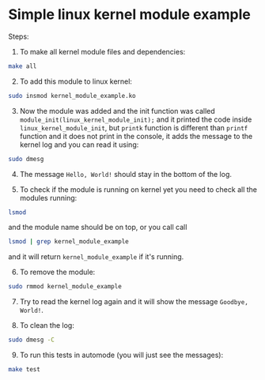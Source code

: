 # Simple linux kernel module example

Steps:
1. To make all kernel module files and dependencies:

```bash
make all
```

2. To add this module to linux kernel:

```bash
sudo insmod kernel_module_example.ko
```

3. Now the module was added and the init function was called `module_init(linux_kernel_module_init);` and it printed the code inside `linux_kernel_module_init`, but `printk` function is different than `printf` function and it does not print in the console, it adds the message to the kernel log and you can read it using:

```bash
sudo dmesg
```

4. The message `Hello, World!` should stay in the bottom of the log.

5. To check if the module is running on kernel yet you need to check all the modules running:

```bash
lsmod
```

and the module name should be on top, or you call call

```bash
lsmod | grep kernel_module_example
```

and it will return `kernel_module_example` if it's running.

6. To remove the module:

```bash
sudo rmmod kernel_module_example
```

7. Try to read the kernel log again and it will show the message `Goodbye, World!`.

8. To clean the log:

```bash
sudo dmesg -C
```

9. To run this tests in automode (you will just see the messages):

```bash
make test
```
